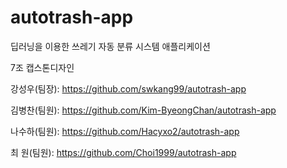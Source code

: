 # autotrash-app
딥러닝을 이용한 쓰레기 자동 분류 시스템 애플리케이션

7조 캡스톤디자인

강성우(팀장): https://github.com/swkang99/autotrash-app

김병찬(팀원): https://github.com/Kim-ByeongChan/autotrash-app

나수하(팀원): https://github.com/Hacyxo2/autotrash-app

최 원(팀원): https://github.com/Choi1999/autotrash-app 
